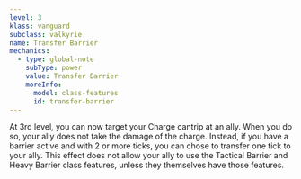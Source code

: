 ```yaml
---
level: 3
klass: vanguard
subclass: valkyrie
name: Transfer Barrier
mechanics:
  - type: global-note
    subType: power
    value: Transfer Barrier
    moreInfo:
      model: class-features
      id: transfer-barrier
---
```

At 3rd level, you can now target your Charge cantrip at an ally. When you do so, your ally does not take the
damage of the charge. Instead, if you have a barrier active and with 2 or more ticks, you can chose to
transfer one tick to your ally. This effect does not allow your ally to use the Tactical Barrier and
Heavy Barrier class features, unless they themselves have those features.
